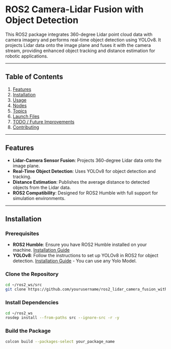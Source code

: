 # ROS2 Camera-Lidar Fusion with Object Detection

This ROS2 package integrates 360-degree Lidar point cloud data with camera imagery and performs real-time object detection using YOLOv8. It projects Lidar data onto the image plane and fuses it with the camera stream, providing enhanced object tracking and distance estimation for robotic applications.

---

## Table of Contents
1. [Features](#features)
2. [Installation](#installation)
3. [Usage](#usage)
4. [Nodes](#nodes)
5. [Topics](#topics)
6. [Launch Files](#launch-files)
7. [TODO / Future Improvements](#todo--future-improvements)
8. [Contributing](#contributing)

---

## Features
- **Lidar-Camera Sensor Fusion**: Projects 360-degree Lidar data onto the image plane.
- **Real-Time Object Detection**: Uses YOLOv8 for object detection and tracking.
- **Distance Estimation**: Publishes the average distance to detected objects from the Lidar data.
- **ROS2 Compatibility**: Designed for ROS2 Humble with full support for simulation environments.

---

## Installation

### Prerequisites
- **ROS2 Humble**: Ensure you have ROS2 Humble installed on your machine. [Installation Guide](https://docs.ros.org/en/humble/Installation.html)
- **YOLOv8**: Follow the instructions to set up YOLOv8 in ROS2 for object detection. [Installation Guide](https://github.com/mgonzs13/yolov8_ros) - You can use any Yolo Model.

### Clone the Repository
```bash
cd ~/ros2_ws/src
git clone https://github.com/yourusername/ros2_lidar_camera_fusion_with_detection.git
```
### Install Dependencies
```bash
cd ~/ros2_ws
rosdep install --from-paths src --ignore-src -r -y
```
### Build the Package
```bash
colcon build --packages-select your_package_name
```
